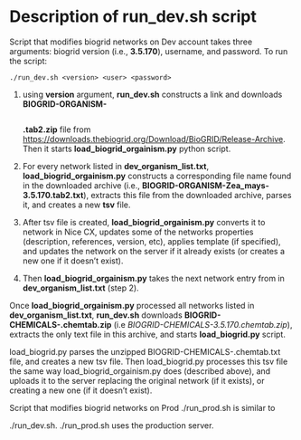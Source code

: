 # Description of run_dev.sh script

Script that modifies biogrid networks on Dev account takes three arguments: biogrid version (i.e., <strong>3.5.170</strong>), username, and password. 
To run the script:
```
./run_dev.sh <version> <user> <password>
```
1) using <strong>version</strong> argument, <strong>run_dev.sh</strong> constructs a link and downloads <strong>BIOGRID-ORGANISM-<pre><version></pre>.tab2.zip</strong> file from 
  <italic>https://downloads.thebiogrid.org/Download/BioGRID/Release-Archive</italic>. Then it starts <strong>load_biogrid_orgainism.py</strong> python script.

2) For every network listed in <strong>dev_organism_list.txt</strong>, <strong>load_biogrid_orgainism.py</strong> constructs a corresponding file name found in the downloaded archive (i.e., <strong>BIOGRID-ORGANISM-Zea_mays-3.5.170.tab2.txt</strong>), extracts this file from the downloaded archive, parses it, and creates a new <strong>tsv</strong> file.

3) After tsv file is created, <strong>load_biogrid_orgainism.py</strong> converts it to network in Nice CX, updates some of the networks properties (description, references, version, etc), applies template (if specified), and updates the network on the server if it already exists (or creates a new one if it doesn’t exist).

4) Then <strong>load_biogrid_orgainism.py</strong> takes the next network entry from in <strong>dev_organism_list.txt</strong> (step 2).

Once <strong>load_biogrid_orgainism.py</strong> processed all networks listed in <strong>dev_organism_list.txt</strong>, <strong>run_dev.sh</strong> downloads <strong>BIOGRID-CHEMICALS-<version>.chemtab.zip</strong> (i.e *BIOGRID-CHEMICALS‌-3.5.170.chemtab.zip*), extracts the only text file in this archive, and starts <strong>load_biogrid.py</strong> script.

load_biogrid.py parses the unzipped BIOGRID-CHEMICALS-<version>.chemtab.txt file, and creates a new tsv file. Then load_biogrid.py processes this tsv file the same way load_biogrid_orgainism.py does (described above), and uploads it to the server replacing the original network (if it exists), or creating a new one (if it doesn’t exist).

Script that modifies biogrid networks on Prod ./run_prod.sh is similar to

./run_dev.sh. ./run_prod.sh uses the production server.
